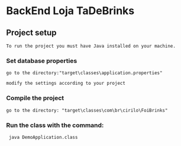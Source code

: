# BackEnd Loja TaDeBrinks

## Project setup
```
To run the project you must have Java installed on your machine.
```
### Set database properties
```
go to the directory:"target\classes\application.properties"
```
``` 
modify the settings according to your project
```

### Compile the project
```
go to the directory: "target\classes\com\br\cirilo\FoiBrinks"
```
### Run the class with the command:
```
 java DemoApplication.class
```